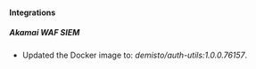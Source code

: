 
#### Integrations

##### Akamai WAF SIEM

- Updated the Docker image to: *demisto/auth-utils:1.0.0.76157*.
